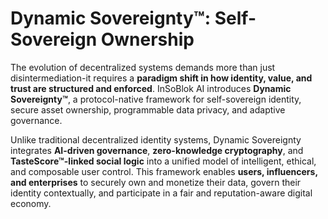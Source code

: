 # Dynamic Sovereignty™: Self-Sovereign Ownership

The evolution of decentralized systems demands more than just disintermediation-it requires a **paradigm shift in how identity, value, and trust are structured and enforced**. InSoBlok AI introduces **Dynamic Sovereignty™**, a protocol-native framework for self-sovereign identity, secure asset ownership, programmable data privacy, and adaptive governance.

Unlike traditional decentralized identity systems, Dynamic Sovereignty integrates **AI-driven governance**, **zero-knowledge cryptography**, and **TasteScore™-linked social logic** into a unified model of intelligent, ethical, and composable user control. This framework enables **users, influencers, and enterprises** to securely own and monetize their data, govern their identity contextually, and participate in a fair and reputation-aware digital economy.
